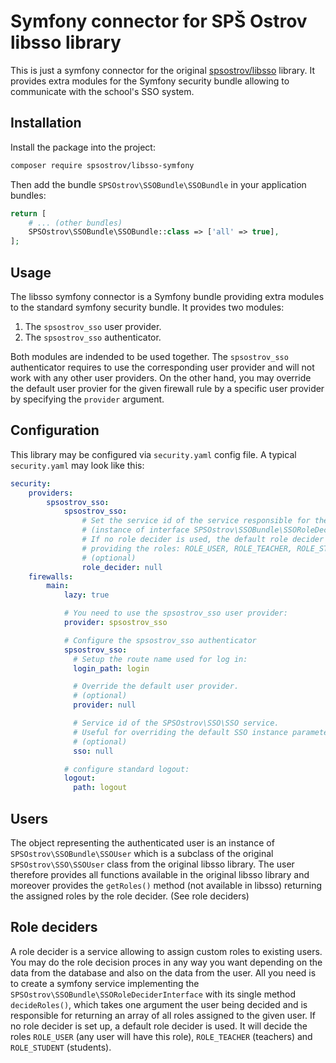 # Symfony connector for SPŠ Ostrov libsso library

This is just a symfony connector for the original [spsostrov/libsso](https://github.com/marek-sterzik/spsostrov-libsso) library.
It provides extra modules for the Symfony security bundle allowing to communicate with the school's SSO system.

## Installation

Install the package into the project:

```bash
composer require spsostrov/libsso-symfony
```

Then add the bundle `SPSOstrov\SSOBundle\SSOBundle` in your application bundles:

```php
return [
    # ... (other bundles)
    SPSOstrov\SSOBundle\SSOBundle::class => ['all' => true],
];
```

## Usage

The libsso symfony connector is a Symfony bundle providing extra modules to the standard symfony security bundle.
It provides two modules:

1. The `spsostrov_sso` user provider.
2. The `spsostrov_sso` authenticator.

Both modules are indended to be used together. The `spsostrov_sso` authenticator requires to use the corresponding
user provider and will not work with any other user providers. On the other hand, you may override the default
user provier for the given firewall rule by a specific user provider by specifying the `provider` argument.


## Configuration

This library may be configured via `security.yaml` config file. A typical `security.yaml` may look like this:

```yaml
security:
    providers:
        spsostrov_sso:
            spsostrov_sso:
                # Set the service id of the service responsible for the role decision.
                # (instance of interface SPSOstrov\SSOBundle\SSORoleDeciderInterface)
                # If no role decider is used, the default role decider is applied
                # providing the roles: ROLE_USER, ROLE_TEACHER, ROLE_STUDENT.
                # (optional)
                role_decider: null
    firewalls:
        main:
            lazy: true

            # You need to use the spsostrov_sso user provider:
            provider: spsostrov_sso

            # Configure the spsostrov_sso authenticator
            spsostrov_sso:
              # Setup the route name used for log in:
              login_path: login

              # Override the default user provider.
              # (optional)
              provider: null

              # Service id of the SPSOstrov\SSO\SSO service.
              # Useful for overriding the default SSO instance parameters.
              # (optional)
              sso: null

            # configure standard logout:
            logout:
              path: logout
```

## Users

The object representing the authenticated user is an instance of `SPSOstrov\SSOBundle\SSOUser` which is a subclass
of the original `SPSOstrov\SSO\SSOUser` class from the original libsso library. The user therefore provides all
functions available in the original libsso library and moreover provides the `getRoles()` method (not available
in libsso) returning the assigned roles by the role decider. (See role deciders)

## Role deciders

A role decider is a service allowing to assign custom roles to existing users. You may do the role decision proces
in any way you want depending on the data from the database and also on the data from the user. All you need is
to create a symfony service implementing the `SPSOstrov\SSOBundle\SSORoleDeciderInterface` with its single method
`decideRoles()`, which takes one argument the user being decided and is responsible for returning an array of
all roles assigned to the given user. If no role decider is set up, a default role decider is used. It will decide
the roles `ROLE_USER` (any user will have this role), `ROLE_TEACHER` (teachers) and `ROLE_STUDENT` (students).
